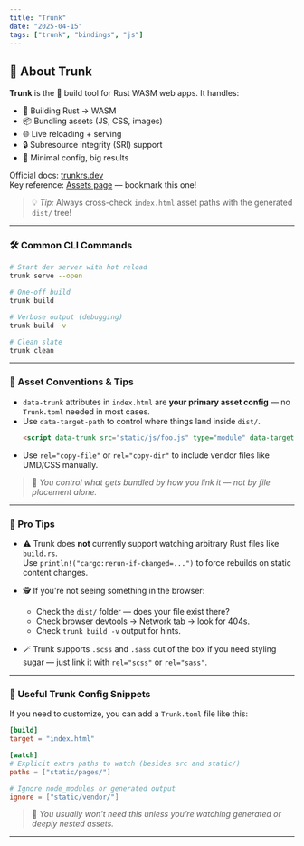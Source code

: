 ```yaml
---
title: "Trunk"
date: "2025-04-15"
tags: ["trunk", "bindings", "js"]
---
```



## 🧰 About Trunk

**Trunk** is the 🔧 build tool for Rust WASM web apps. It handles:

- 🦀 Building Rust → WASM
- 📦 Bundling assets (JS, CSS, images)
- 🌐 Live reloading + serving
- 🔒 Subresource integrity (SRI) support
- 🧩 Minimal config, big results

Official docs: [trunkrs.dev](https://trunkrs.dev/)  
Key reference: [Assets page](https://trunkrs.dev/assets/) — bookmark this one!

> 💡 *Tip:* Always cross-check `index.html` asset paths with the generated `dist/` tree!

---

### 🛠️ Common CLI Commands

```bash
# Start dev server with hot reload
trunk serve --open

# One-off build
trunk build

# Verbose output (debugging)
trunk build -v

# Clean slate
trunk clean
```

---

### 🧷 Asset Conventions & Tips

- `data-trunk` attributes in `index.html` are **your primary asset config** — no `Trunk.toml` needed in most cases.
- Use `data-target-path` to control where things land inside `dist/`.
  ```html
  <script data-trunk src="static/js/foo.js" type="module" data-target-path="js"></script>
  ```
- Use `rel="copy-file"` or `rel="copy-dir"` to include vendor files like UMD/CSS manually.

> 📂 *You control what gets bundled by how you link it — not by file placement alone.*

---

### 🎯 Pro Tips

- ⚠️ Trunk does **not** currently support watching arbitrary Rust files like `build.rs`.  
  Use `println!("cargo:rerun-if-changed=...")` to force rebuilds on static content changes.
  
- 🕵️ If you're not seeing something in the browser:
  - Check the `dist/` folder — does your file exist there?
  - Check browser devtools → Network tab → look for 404s.
  - Check `trunk build -v` output for hints.

- 🪄 Trunk supports `.scss` and `.sass` out of the box if you need styling sugar — just link it with `rel="scss"` or `rel="sass"`.

---

### 🔗 Useful Trunk Config Snippets

If you need to customize, you can add a `Trunk.toml` file like this:

```toml
[build]
target = "index.html"

[watch]
# Explicit extra paths to watch (besides src and static/)
paths = ["static/pages/"]

# Ignore node_modules or generated output
ignore = ["static/vendor/"]
```

> 🧩 *You usually won’t need this unless you’re watching generated or deeply nested assets.*

---
